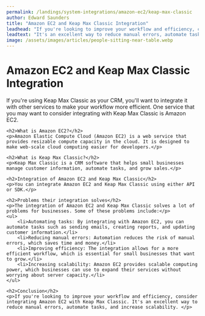 ```yaml
---
permalink: /landings/system-integrations/amazon-ec2/keap-max-classic
author: Edward Saunders
title: "Amazon EC2 and Keap Max Classic Integration"
leadhead: "If you're looking to improve your workflow and efficiency, consider integrating Amazon EC2 with Keap Max Classic"
leadtext: "It's an excellent way to reduce manual errors, automate tasks, and increase scalability."
image: /assets/images/articles/people-sitting-near-table.webp
---
```

<div class="arttext">	<h1>Amazon EC2 and Keap Max Classic Integration</h1>
	<p>If you're using Keap Max Classic as your CRM, you'll want to integrate it with other services to make your workflow more efficient. One service that you may want to consider integrating with Keap Max Classic is Amazon EC2.</p>

	<h2>What is Amazon EC2?</h2>
	<p>Amazon Elastic Compute Cloud (Amazon EC2) is a web service that provides resizable compute capacity in the cloud. It is designed to make web-scale cloud computing easier for developers.</p>

	<h2>What is Keap Max Classic?</h2>
	<p>Keap Max Classic is a CRM software that helps small businesses manage customer information, automate tasks, and grow sales.</p>

	<h2>Integration of Amazon EC2 and Keap Max Classic</h2>
	<p>You can integrate Amazon EC2 and Keap Max Classic using either API or SDK.</p>

	<h2>Problems their integration solves</h2>
	<p>The integration of Amazon EC2 and Keap Max Classic solves a lot of problems for businesses. Some of these problems include:</p>
	<ul>
		<li>Automating tasks: By integrating with Amazon EC2, you can automate tasks such as sending emails, creating reports, and updating customer information.</li>
		<li>Reducing manual errors: Automation reduces the risk of manual errors, which saves time and money.</li>
		<li>Improving efficiency: The integration allows for a more efficient workflow, which is essential for small businesses that want to grow.</li>
		<li>Increasing scalability: Amazon EC2 provides scalable computing power, which businesses can use to expand their services without worrying about server capacity.</li>
	</ul>

	<h2>Conclusion</h2>
	<p>If you're looking to improve your workflow and efficiency, consider integrating Amazon EC2 with Keap Max Classic. It's an excellent way to reduce manual errors, automate tasks, and increase scalability. </p>
</div>